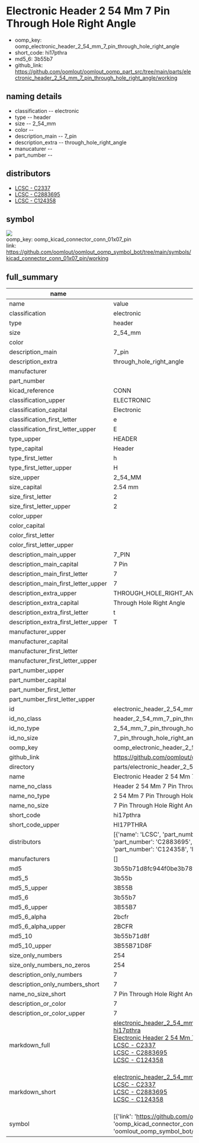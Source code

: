 # Electronic Header 2 54 Mm 7 Pin Through Hole Right Angle

  
* oomp_key: oomp_electronic_header_2_54_mm_7_pin_through_hole_right_angle 
* short_code: hi17pthra
* md5_6: 3b55b7  
* github_link: https://github.com/oomlout/oomlout_oomp_part_src/tree/main/parts/electronic_header_2_54_mm_7_pin_through_hole_right_angle/working  
## naming details
* classification -- electronic
* type -- header
* size -- 2_54_mm
* color -- 
* description_main -- 7_pin
* description_extra -- through_hole_right_angle
* manucaturer -- 
* part_number -- 

## distributors
* [LCSC - C2337](https://lcsc.com/product-detail/C2337.html)   
* [LCSC - C2883695](https://lcsc.com/product-detail/C2883695.html)   
* [LCSC - C124358](https://lcsc.com/product-detail/C124358.html)   


## symbol

![](symbol/{index}/working/working_600.png)  
oomp_key: oomp_kicad_connector_conn_01x07_pin  
link: https://github.com/oomlout/oomlout_oomp_symbol_bot/tree/main/symbols/kicad_connector_conn_01x07_pin/working  


## full_summary
| name | value | 
| --- | --- | 
| name | value | 
| classification | electronic | 
| type | header | 
| size | 2_54_mm | 
| color |  | 
| description_main | 7_pin | 
| description_extra | through_hole_right_angle | 
| manufacturer |  | 
| part_number |  | 
| kicad_reference | CONN | 
| classification_upper | ELECTRONIC | 
| classification_capital | Electronic | 
| classification_first_letter | e | 
| classification_first_letter_upper | E | 
| type_upper | HEADER | 
| type_capital | Header | 
| type_first_letter | h | 
| type_first_letter_upper | H | 
| size_upper | 2_54_MM | 
| size_capital | 2.54 mm | 
| size_first_letter | 2 | 
| size_first_letter_upper | 2 | 
| color_upper |  | 
| color_capital |  | 
| color_first_letter |  | 
| color_first_letter_upper |  | 
| description_main_upper | 7_PIN | 
| description_main_capital | 7 Pin | 
| description_main_first_letter | 7 | 
| description_main_first_letter_upper | 7 | 
| description_extra_upper | THROUGH_HOLE_RIGHT_ANGLE | 
| description_extra_capital | Through Hole Right Angle | 
| description_extra_first_letter | t | 
| description_extra_first_letter_upper | T | 
| manufacturer_upper |  | 
| manufacturer_capital |  | 
| manufacturer_first_letter |  | 
| manufacturer_first_letter_upper |  | 
| part_number_upper |  | 
| part_number_capital |  | 
| part_number_first_letter |  | 
| part_number_first_letter_upper |  | 
| id | electronic_header_2_54_mm_7_pin_through_hole_right_angle | 
| id_no_class | header_2_54_mm_7_pin_through_hole_right_angle | 
| id_no_type | 2_54_mm_7_pin_through_hole_right_angle | 
| id_no_size | 7_pin_through_hole_right_angle | 
| oomp_key | oomp_electronic_header_2_54_mm_7_pin_through_hole_right_angle | 
| github_link | https://github.com/oomlout/oomlout_oomp_part_src/tree/main/parts/electronic_header_2_54_mm_7_pin_through_hole_right_angle/working | 
| directory | parts/electronic_header_2_54_mm_7_pin_through_hole_right_angle | 
| name | Electronic Header 2 54 Mm 7 Pin Through Hole Right Angle | 
| name_no_class | Header 2 54 Mm 7 Pin Through Hole Right Angle | 
| name_no_type | 2 54 Mm 7 Pin Through Hole Right Angle | 
| name_no_size | 7 Pin Through Hole Right Angle | 
| short_code | hi17pthra | 
| short_code_upper | HI17PTHRA | 
| distributors | [{'name': 'LCSC', 'part_number': 'C2337', 'link': 'https://lcsc.com/product-detail/C2337.html', 'id': 'distributor_lcsc'}, {'name': 'LCSC', 'part_number': 'C2883695', 'link': 'https://lcsc.com/product-detail/C2883695.html', 'id': 'distributor_lcsc'}, {'name': 'LCSC', 'part_number': 'C124358', 'link': 'https://lcsc.com/product-detail/C124358.html', 'id': 'distributor_lcsc'}] | 
| manufacturers | [] | 
| md5 | 3b55b71d8fc944f0be3b78f569d360f6 | 
| md5_5 | 3b55b | 
| md5_5_upper | 3B55B | 
| md5_6 | 3b55b7 | 
| md5_6_upper | 3B55B7 | 
| md5_6_alpha | 2bcfr | 
| md5_6_alpha_upper | 2BCFR | 
| md5_10 | 3b55b71d8f | 
| md5_10_upper | 3B55B71D8F | 
| size_only_numbers | 254 | 
| size_only_numbers_no_zeros | 254 | 
| description_only_numbers | 7 | 
| description_only_numbers_short | 7 | 
| name_no_size_short | 7 Pin Through Hole Right Angle | 
| description_or_color | 7 | 
| description_or_color_upper | 7 | 
| markdown_full | [electronic_header_2_54_mm_7_pin_through_hole_right_angle](https://github.com/oomlout/oomlout_oomp_part_src/tree/main/parts/electronic_header_2_54_mm_7_pin_through_hole_right_angle/working)<br>[hi17pthra](https://github.com/oomlout/oomlout_oomp_part_src/tree/main/parts/electronic_header_2_54_mm_7_pin_through_hole_right_angle/working)<br>[Electronic Header 2 54 Mm 7 Pin Through Hole Right Angle](https://github.com/oomlout/oomlout_oomp_part_src/tree/main/parts/electronic_header_2_54_mm_7_pin_through_hole_right_angle/working)<br>[LCSC - C2337<br>](https://lcsc.com/product-detail/C2337.html)[LCSC - C2883695<br>](https://lcsc.com/product-detail/C2883695.html)[LCSC - C124358<br>](https://lcsc.com/product-detail/C124358.html)<br> | 
| markdown_short | [electronic_header_2_54_mm_7_pin_through_hole_right_angle](https://github.com/oomlout/oomlout_oomp_part_src/tree/main/parts/electronic_header_2_54_mm_7_pin_through_hole_right_angle/working)<br>[LCSC - C2337<br>](https://lcsc.com/product-detail/C2337.html)[LCSC - C2883695<br>](https://lcsc.com/product-detail/C2883695.html)[LCSC - C124358<br>](https://lcsc.com/product-detail/C124358.html)<br> | 
| symbol | [{'link': 'https://github.com/oomlout/oomlout_oomp_symbol_bot/tree/main/symbols/kicad_connector_conn_01x07_pin', 'oomp_key': 'oomp_kicad_connector_conn_01x07_pin', 'directory': 'oomlout_oomp_symbol_bot/symbols/kicad_connector_conn_01x07_pin//working/working.kicad_sym', 'index': 0}] | 
